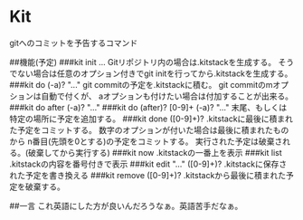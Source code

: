 # Kit
gitへのコミットを予告するコマンド

##機能(予定)
###kit init ...
Gitリポジトリ内の場合は.kitstackを生成する。
そうでない場合は任意のオプション付きでgit initを行ってから.kitstackを生成する。
###kit do (-a)? "..."
git commitの予定を.kitstackに積む。
git commitのmオプションは自動で付くが、
aオプションも付けたい場合は付加することが出来る。
###kit do after (-a)? "..."
###kit do (after)? [0-9]+ (-a)? "..."
末尾、もしくは特定の場所に予定を追加する。
###kit done ([0-9]+)?
.kitstackに最後に積まれた予定をコミットする。
数字のオプションが付いた場合は最後に積まれたものから
n番目(先頭を0とする)の予定をコミットする。
実行された予定は破棄される。(破棄してから実行する)
###kit now
.kitstackの一番上を表示
###kit list
.kitstackの内容を番号付きで表示
###kit edit "..." ([0-9]+)?
.kitstackに保存された予定を書き換える
###kit remove ([0-9]+)?
.kitstackから最後に積まれた予定を破棄する。

##一言
これ英語にした方が良いんだろうなぁ。英語苦手だなぁ。
